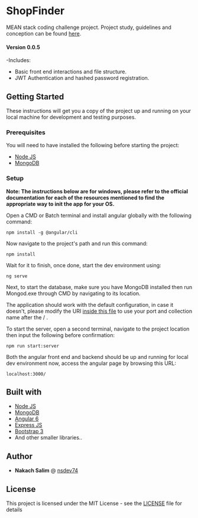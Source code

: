 # ShopFinder

MEAN stack coding challenge project.
Project study, guidelines and conception can be found [here](https://docs.google.com/document/d/1F0iZQ5LoI4vWC4NqgxOGogGbodKx6wFHQ4nOXTAwNNQ/edit#).

#### Version 0.0.5

-Includes:
* Basic front end interactions and file structure.
* JWT Authentication and hashed password registration.

## Getting Started

These instructions will get you a copy of the project up and running on your local machine for development and testing purposes.

### Prerequisites

You will need to have installed the following before starting the project:

* [Node JS](https://nodejs.org/en/)
* [MongoDB](https://www.mongodb.com/)

### Setup

**Note: The instructions below are for windows, please refer to the official documentation for each of the resources mentioned to find the appropriate way to init the app for your OS.**



Open a CMD or Batch terminal and install angular globally with the following command:

```
npm install -g @angular/cli
```

Now navigate to the project's path and run this command:

```
npm install
```

Wait for it to finish, once done, start the dev environment using:

```
ng serve
```

Next, to start the database, make sure you have MongoDB installed then run Mongod.exe through CMD by navigating to its location.

The application should work with the default configuration, in case it doesn't, please modify the URI [inside this file](./../backend/db/mongoose.js) to use your port and collection name after the / .

To start the server, open a second terminal, navigate to the project location then input the following before confirmation:

```
npm run start:server
```

Both the angular front end and backend should be up and running for local dev environment now, access the angular page by browsing this URL:

```
localhost:3000/
```

## Built with

* [Node JS](https://nodejs.org/en/)
* [MongoDB](https://www.mongodb.com/)
* [Angular 6](https://angular.io/)
* [Express JS](https://expressjs.com/)
* [Bootstrap 3](https://getbootstrap.com/docs/3.3/)
* And other smaller libraries..

## Author

* **Nakach Salim** @ [nsdev74](https://github.com/nsdev74)

## License

This project is licensed under the MIT License - see the [LICENSE](LICENSE) file for details
